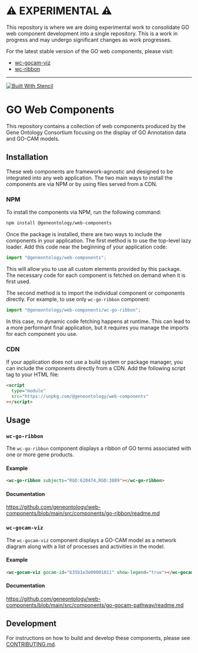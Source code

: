 # ⚠️ EXPERIMENTAL ⚠️

This repository is where we are doing experimental work to consolidate GO web component development into a single repository. This is a work in progress and may undergo significant changes as work progresses.

For the latest stable version of the GO web components, please visit:

- [wc-gocam-viz](https://github.com/geneontology/wc-gocam-viz)
- [wc-ribbon](https://github.com/geneontology/wc-ribbon)

---

[![Built With Stencil](https://img.shields.io/badge/-Built%20With%20Stencil-16161d.svg?logo=data%3Aimage%2Fsvg%2Bxml%3Bbase64%2CPD94bWwgdmVyc2lvbj0iMS4wIiBlbmNvZGluZz0idXRmLTgiPz4KPCEtLSBHZW5lcmF0b3I6IEFkb2JlIElsbHVzdHJhdG9yIDE5LjIuMSwgU1ZHIEV4cG9ydCBQbHVnLUluIC4gU1ZHIFZlcnNpb246IDYuMDAgQnVpbGQgMCkgIC0tPgo8c3ZnIHZlcnNpb249IjEuMSIgaWQ9IkxheWVyXzEiIHhtbG5zPSJodHRwOi8vd3d3LnczLm9yZy8yMDAwL3N2ZyIgeG1sbnM6eGxpbms9Imh0dHA6Ly93d3cudzMub3JnLzE5OTkveGxpbmsiIHg9IjBweCIgeT0iMHB4IgoJIHZpZXdCb3g9IjAgMCA1MTIgNTEyIiBzdHlsZT0iZW5hYmxlLWJhY2tncm91bmQ6bmV3IDAgMCA1MTIgNTEyOyIgeG1sOnNwYWNlPSJwcmVzZXJ2ZSI%2BCjxzdHlsZSB0eXBlPSJ0ZXh0L2NzcyI%2BCgkuc3Qwe2ZpbGw6I0ZGRkZGRjt9Cjwvc3R5bGU%2BCjxwYXRoIGNsYXNzPSJzdDAiIGQ9Ik00MjQuNywzNzMuOWMwLDM3LjYtNTUuMSw2OC42LTkyLjcsNjguNkgxODAuNGMtMzcuOSwwLTkyLjctMzAuNy05Mi43LTY4LjZ2LTMuNmgzMzYuOVYzNzMuOXoiLz4KPHBhdGggY2xhc3M9InN0MCIgZD0iTTQyNC43LDI5Mi4xSDE4MC40Yy0zNy42LDAtOTIuNy0zMS05Mi43LTY4LjZ2LTMuNkgzMzJjMzcuNiwwLDkyLjcsMzEsOTIuNyw2OC42VjI5Mi4xeiIvPgo8cGF0aCBjbGFzcz0ic3QwIiBkPSJNNDI0LjcsMTQxLjdIODcuN3YtMy42YzAtMzcuNiw1NC44LTY4LjYsOTIuNy02OC42SDMzMmMzNy45LDAsOTIuNywzMC43LDkyLjcsNjguNlYxNDEuN3oiLz4KPC9zdmc%2BCg%3D%3D&colorA=16161d&style=flat-square)](https://stenciljs.com)

# GO Web Components

This repository contains a collection of web components produced by the Gene Ontology Consortium focusing on the display of GO Annotation data and GO-CAM models.

## Installation

These web components are framework-agnostic and designed to be integrated into any web application. The two main ways to install the components are via NPM or by using files served from a CDN.

### NPM

To install the components via NPM, run the following command:

```bash
npm install @geneontology/web-components
```

Once the package is installed, there are two ways to include the components in your application. The first method is to use the top-level lazy loader. Add this code near the beginning of your application code:

```javascript
import "@geneontology/web-components";
```

This will allow you to use all custom elements provided by this package. The necessary code for each component is fetched on demand when it is first used.

The second method is to import the individual component or components directly. For example, to use only `wc-go-ribbon` component:

```javascript
import "@geneontology/web-components/wc-go-ribbon";
```

In this case, no dynamic code fetching happens at runtime. This can lead to a more performant final application, but it requires you manage the imports for each component you use.

### CDN

If your application does not use a build system or package manager, you can include the components directly from a CDN. Add the following script tag to your HTML file:

```html
<script
  type="module"
  src="https://unpkg.com/@geneontology/web-components"
></script>
```

## Usage

### `wc-go-ribbon`

The `wc-go-ribbon` component displays a ribbon of GO terms associated with one or more gene products.

#### Example

```html
<wc-go-ribbon subjects="RGD:620474,RGD:3889"></wc-go-ribbon>
```

#### Documentation

https://github.com/geneontology/web-components/blob/main/src/components/go-ribbon/readme.md

### `wc-gocam-viz`

The `wc-gocam-viz` component displays a GO-CAM model as a network diagram along with a list of processes and activities in the model.

#### Example

```html
<wc-gocam-viz gocam-id="635b1e3e00001811" show-legend="true"></wc-gocam-viz>
```

#### Documentation

https://github.com/geneontology/web-components/blob/main/src/components/go-gocam-pathway/readme.md

## Development

For instructions on how to build and develop these components, please see [CONTRIBUTING.md](CONTRIBUTING.md).

